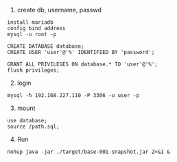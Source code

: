 1. create db, username, passwd
```
install mariadb 
config bind address
mysql -u root -p
```
```
CREATE DATABASE database;
CREATE USER 'user'@'%' IDENTIFIED BY 'password';
```
```
GRANT ALL PRIVILEGES ON database.* TO 'user'@'%';
flush privileges; 
```
2. login
```
mysql -h 192.168.227.110 -P 3306 -u user -p
```
3. mount
```
use database;
source /path.sql; 
```
4. Run
```
nohup java -jar ./target/base-001-snapshot.jar 2>&1 &
```
